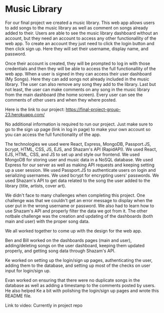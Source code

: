 # Music Library

For our final project we created a music library. This web app allows users to add songs to the music library as well as comment on songs already added to their. Users are able to see the music library dashboard without an account, but they need an account to access any other functionallity of the web app. To create an account they just need to click the login button and then click sign up. Here they will set their username, display name, and password.

Once their account is created, they will be prompted to log in with those credentials and then they will be able to access the full functionallity of the web app. When a user is signed in they can access their user dashboard (My Songs). Here they can add songs not already included in the music library. The user can also remove any song they add to the library. Last but not least, the user can make comments on any song in the music library from the main dashboard (the home screen). Every user can see the comments of other users and when they where posted.

Here is the link to our project:
https://final-project-group-23.herokuapp.com/

No additional information is required to run our project. Just make sure to go to the sign up page (link in log in page) to make your own account so you can access the full functionality of the app.

The technologies we used were React, Express, MongoDB, Passport.JS, bcrypt, HTML, CSS, JS, EJS, and Shazam's API (RapidAPI). We used React, EJS, HTML, CSS, and JS to set up and style our frontend. We used MongoDB for storing user and music data in a NoSQL database. We used Express for our server as well as making API requests and keeping setting up a user session. We used Passport.JS to authenticate users on login and serializing usernames. We used bcrypt for encrypting users' passwords. We used Shazam's API to get data related to the song the user added to the library (title, artists, cover art).

We didn't face to many challenges when completing this project. One challenge was that we couldn't get an error message to display when the user put in the wrong username or password. We also had to learn how to use Shazam's API and properly filter the data we got from it. The other notbale challenge was the creation and updating of the dashboards (both main and user) with the proper song data.

We all worked together to come up with the design for the web app.

Ben and Bill worked on the dashboards pages (main and user), adding/deleting songs on the user dashboard, keeping them updated properly, and getting song data through Shazam's API.

Ke worked on setting up the login/sign up pages, authenticating the user, adding them to the database, and setting up most of the checks on user input for login/sign up.

Evan worked on ensuring that there were no duplicate songs in the database as well as adding a timestamp to the comments posted by users. He also helped Ke a bit with polishing the login/sign up pages and wrote this README file.

Link to video: Currently in project repo